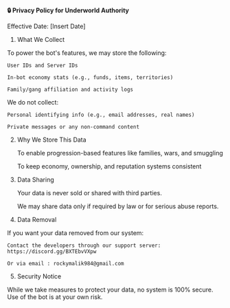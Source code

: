 **🔒 Privacy Policy for Underworld Authority**

Effective Date: [Insert Date]
1. What We Collect

To power the bot's features, we may store the following:

    User IDs and Server IDs

    In-bot economy stats (e.g., funds, items, territories)

    Family/gang affiliation and activity logs

We do not collect:

    Personal identifying info (e.g., email addresses, real names)

    Private messages or any non-command content

2. Why We Store This Data

    To enable progression-based features like families, wars, and smuggling

    To keep economy, ownership, and reputation systems consistent

3. Data Sharing

    Your data is never sold or shared with third parties.

    We may share data only if required by law or for serious abuse reports.

4. Data Removal

If you want your data removed from our system:

    Contact the developers through our support server: https://discord.gg/BXTEbvVXpw

    Or via email : rockymalik984@gmail.com

5. Security Notice

While we take measures to protect your data, no system is 100% secure. Use of the bot is at your own risk.

